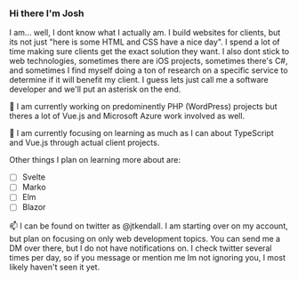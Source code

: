 ### Hi there I'm Josh

I am... well, I dont know what I actually am. I build websites for clients, but its not just "here is some HTML and CSS have a nice day". I spend a lot of time making sure clients get the exact solution they want. I also dont stick to web technologies, sometimes there are iOS projects, sometimes there's C#, and sometimes I find myself doing a ton of research on a specific service to determine if it will benefit my client. I guess lets just call me a software developer and we'll put an asterisk on the end.

🔭 I am currently working on predominently PHP (WordPress) projects but theres a lot of Vue.js and Microsoft Azure work involved as well.

🌱 I am currently focusing on learning as much as I can about TypeScript and Vue.js through actual client projects.

Other things I plan on learning more about are:

- [ ] Svelte
- [ ] Marko
- [ ] Elm
- [ ] Blazor

📫 I can be found on twitter as @jtkendall. I am starting over on my account, but plan on focusing on only web development topics. You can send me a DM over there, but I do not have notifications on. I check twitter several times per day, so if you message or mention me Im not ignoring you, I most likely haven't seen it yet.

<!--
**jtkendall/jtkendall** is a ✨ _special_ ✨ repository because its `README.md` (this file) appears on your GitHub profile.

Here are some ideas to get you started:

- 🔭 I’m currently working on ...
- 🌱 I’m currently learning ...
- 👯 I’m looking to collaborate on ...
- 🤔 I’m looking for help with ...
- 💬 Ask me about ...
- 📫 How to reach me: ...
- 😄 Pronouns: ...
- ⚡ Fun fact: ...
-->
